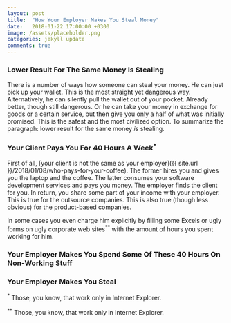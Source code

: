 ```yaml
---
layout: post
title:  "How Your Employer Makes You Steal Money"
date:   2018-01-22 17:00:00 +0300
image: /assets/placeholder.png
categories: jekyll update
comments: true
---
```


### Lower Result For The Same Money Is Stealing

There is a number of ways how someone can steal your money. He can just pick up your wallet. This is the most straight yet dangerous way. Alternatively, he can silently pull the wallet out of your pocket. Already better, though still dangerous. Or he can take your money in exchange for goods or a certain service, but then give you only a half of what was initially promised. This is the safest and the most civilized option. To summarize the paragraph: lower result for the same money _is_ stealing.

### Your Client Pays You For 40 Hours A Week<sup>*</sup>

First of all, [your client is not the same as your employer]({{ site.url }}/2018/01/08/who-pays-for-your-coffee). The former hires you and gives you the laptop and the coffee. The latter consumes your software development services and pays you money. The employer finds the client for you. In return, you share some part of your income with your employer. This is true for the outsource companies. This is also true (though less obvious) for the product-based companies.

In some cases you even charge him explicitly by filling some Excels or ugly forms on ugly corporate web sites<sup>**</sup> with the amount of hours you spent working for him.

### Your Employer Makes You Spend Some Of These 40 Hours On Non-Working Stuff

### Your Employer Makes You Steal

<sup>*</sup> Those, you know, that work only in Internet Explorer.

<sup>**</sup> Those, you know, that work only in Internet Explorer.
